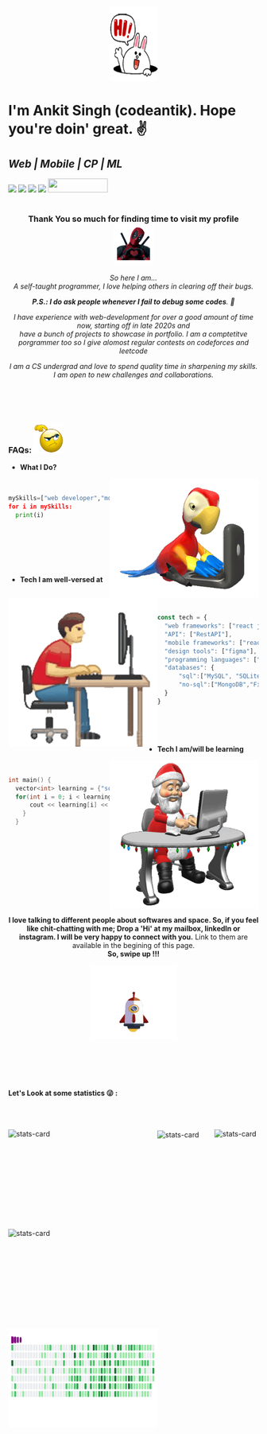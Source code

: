 <div align= "center"><img src="https://github.com/DibyajyotiMishra/DibyajyotiMishra/blob/main/4AIB.gif" width="100" height="150"></div> <h1>I'm <strong>Ankit Singh</strong> (codeantik). Hope you're doin' great. ✌</h1> 

<h2> <i><b>Web | Mobile | CP | ML </b></i></h2>

<a href="#"><img src="https://img.shields.io/badge/Instagram-E4405F?style=for-the-badge&logo=instagram&logoColor=white"></a> 
<a href="https://www.linkedin.com/in/ankit-singh-6ba989192/"><img src="https://img.shields.io/badge/LinkedIn-0077B5?style=for-the-badge&logo=linkedin&logoColor=white"></a> 
<a href="mailto:ankitsinankitsin888000@gmail.com"><img src="https://img.shields.io/badge/Gmail-D14836?style=for-the-badge&logo=gmail&logoColor=white"></a>
<a href="https://codeantik.hashnode.dev"><img src="https://img.shields.io/badge/Hashnode-2962FF?style=for-the-badge&logo=hashnode&logoColor=white"></a>
 <img height="28" width="120" src="https://komarev.com/ghpvc/?username=codeantik&style=plastic">
 <br/>
 <br/>

<h3 align ="center">Thank You so much for finding time to visit my profile <img src="https://github.com/codeantik/codeantik/blob/main/14Vb.gif" width="80"></h3>
<div align= "center"> 
<i>So here I am... <br/> A self-taught programmer, I love helping others in clearing off their bugs.
<br/>
  
**P.S.: I do ask people whenever I fail to debug some codes**. 😬

I have experience with web-development for over a good amount of time now, starting off in late 2020s and <br/>
have a bunch of projects to showcase in portfolio. I am a comptetitve porgrammer too so I give alomost regular contests on codeforces and leetcode <br/> 

I am a CS undergrad and love to spend quality time in sharpening my skills. I am open to new challenges and collaborations.

</i></div>
<br/>
<br/>
<br/>
<h3><b>FAQs:</b> <img src="https://github.com/codeantik/codeantik/blob/main/3MG4.gif" width="60"> </h3>

- **What I Do?**
<img align="right" src="https://github.com/codeantik/codeantik/blob/main/299r.gif" width="300">
<br/>

```python
mySkills=["web developer","mobile application developer,"competitve programmer", "ml enthusiast"]
for i in mySkills:
  print(i) 
 ```
 
<br/>
<br/>
<br/>
<br/>
<br/>

- **Tech I am well-versed at**
<img align="left" src="https://github.com/codeantik/codeantik/blob/main/UgSQ.gif" width="300">
<br/> 

```javascript
const tech = {
  "web frameworks": ["react js", "node js", "express js", "vue js", "next js", "bootstrap", "tailwindcss", "materialui"],
  "API": ["RestAPI"],
  "mobile frameworks": ["react-native", "android]",
  "design tools": ["figma"],
  "programming languages": ["python", "javascript", "java", "kotlin", "c/c++"],
  "databases": {
      "sql":["MySQL", "SQLite"],
      "no-sql":["MongoDB","Firestore"]
  }
}
```
<br/>
<br/>
<br/>

- **Tech I am/will be learning**
<img align="right" src="https://github.com/codeantik/codeantik/blob/main/2qf3.gif" width="300">
 <br/>
 
```c++
int main() {
  vector<int> learning = {"scss", "machine-learning", "react-native with react-native-cli", "ant-design"};
  for(int i = 0; i < learning.size(); i++){
      cout << learning[i] << " ";
    }
  }
```

<br/>
<br/>
<br/>
<br/>
<br/>
<br/>
<br/>
<br/>
<br/>
<div align= "center">
 
**I love talking to different people about softwares and space. So, if you feel like chit-chatting with me; Drop a 'Hi' at my mailbox, linkedIn or instagram. I will be very happy to connect with you.**
Link to them are available in the begining of this page. 
<br/> 
**So, swipe up !!!**

<img align="center" src="https://github.com/DibyajyotiMishra/DibyajyotiMishra/blob/main/6fr.gif" height="150" width="175">
 
</div>
<br/>
<br/>
<br/>
<br/>
<br/>
 
 <strong>Let's Look at some statistics 😜 : </strong>

 <br/>
 <br/>
 <br/>
 
 <!-- WIDGETS  -->

 <img alt="stats-card" align="center" height="200" width="600" src="https://github-profile-summary-cards.vercel.app/api/cards/profile-details?username=codeantik&theme=github_dark" />

<img alt= "stats-card" align="left" height="200" width="300" src="https://dibyajyotimishra-github-stats.vercel.app/api?username=codeantik&count_private=true&show_icons=true&theme=tokyonight&hide_border=true" />
&nbsp;&nbsp;&nbsp;&nbsp;&nbsp;&nbsp;

<img alt= "stats-card" height="200" width="300" src="https://github-profile-summary-cards.vercel.app/api/cards/repos-per-language?username=codeantik&theme=github_dark" />
 
<img alt="stats-card" align="left" height="200" width="300" src="https://github-readme-streak-stats.herokuapp.com/?user=codeantik&hide_border=true&theme=tokyonight" />
 &nbsp;&nbsp;&nbsp;&nbsp;&nbsp;&nbsp;
 
<img alt="stats-card"  height="200" width="300" src="https://github.com/codeantik/codeantik/blob/output/github-contribution-grid-snake.gif" />
